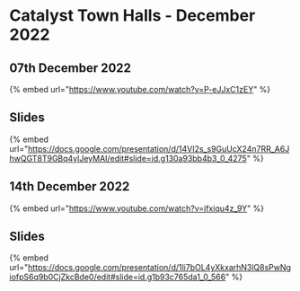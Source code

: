 # Catalyst Town Halls - December 2022

## 07th December 2022

{% embed url="https://www.youtube.com/watch?v=P-eJJxC1zEY" %}

## Slides

{% embed url="https://docs.google.com/presentation/d/14VI2s_s9GuUcX24n7RR_A6JhwQGT8T9GBq4ylJeyMAI/edit#slide=id.g130a93bb4b3_0_4275" %}

## 14th December 2022

{% embed url="https://www.youtube.com/watch?v=jfxiqu4z_9Y" %}

## Slides

{% embed url="https://docs.google.com/presentation/d/1li7bOL4yXkxarhN3lQ8sPwNgiofpS6q9b0CjZkcBde0/edit#slide=id.g1b93c765da1_0_566" %}
